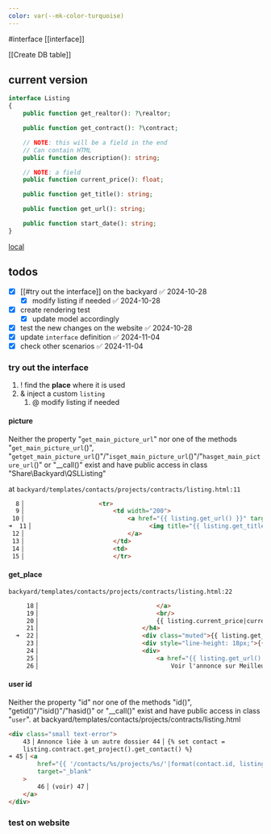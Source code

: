 ```yaml
---
color: var(--mk-color-turquoise)
---
```

#interface
[[interface]]

[[Create DB table]]

## current version

```php
interface Listing
{
    public function get_realtor(): ?\realtor;

    public function get_contract(): ?\contract;

    // NOTE: this will be a field in the end
    // Can contain HTML
    public function description(): string;

    // NOTE: a field
    public function current_price(): float;

    public function get_title(): string;

    public function get_url(): string;

    public function start_date(): string;
}
```

[local](http://localhost:8001/contacts/5758471/projects/2080878347/contracts/2080494651/listing)

## todos
- [x] [[#try out the interface]] on the backyard ✅ 2024-10-28
	- [x] modify listing if needed ✅ 2024-10-28
- [x] create rendering test
	- [x] update model accordingly
- [x] test the new changes on the website ✅ 2024-10-28
- [x] update `interface` definition ✅ 2024-11-04
- [x] check other scenarios ✅ 2024-11-04

### try out the interface
1. ! find the **place** where it is used
2. & inject a custom `listing`
	1. @ modify listing if needed

#### picture
Neither the property "`get_main_picture_url`" nor one of the methods "`get_main_picture_url`()", "`getget_main_picture_url`()"/"`isget_main_picture_url`()"/"`hasget_main_picture_url`()" or "__call()" exist and have public access in class "Share\Backyard\QSLListing"

  at `backyard/templates/contacts/projects/contracts/listing.html:11`
```html
  8▕                     <tr>
  9▕                         <td width="200">
 10▕                             <a href="{{ listing.get_url() }}" target="_blank">
➜  11▕                                 <img title="{{ listing.get_title() }}" alt="{{ listing.get_title() }}" src="{{ listing.get_main_picture_url('200x150') }}" width="200" />
 12▕                             </a>
 13▕                         </td>
 14▕                         <td>
 15▕                         </tr>
```

#### get_place

  `backyard/templates/contacts/projects/contracts/listing.html:22`
```html
     18▕                                 </a>
     19▕                                 <br/>
     20▕                                 {{ listing.current_price|currency }} <small>FAI</small>
     21▕                             </h4>
  ➜  22▕                             <div class="muted">{{ listing.get_place().title }}</div>
     23▕                             <div style="line-height: 18px;">{{ listing.description|striptags|truncate(200) }}</div>
     24▕                             <div>
     25▕                                 <a href="{{ listing.get_url() }}" target="_blank">
     26▕                                     Voir l'annonce sur MeilleursAgents.com
```

#### user id

Neither the property "id" nor one of the methods "id()", "getid()"/"isid()"/"hasid()" or "__call()" exist and have public access in class
"`user`". at backyard/templates/contacts/projects/contracts/listing.html

```html
<div class="small text-error">
    43▕ Annonce liée à un autre dossier 44▕ {% set contact =
    listing.contract.get_project().get_contact() %}
➜ 45▕ <a
        href="{{ '/contacts/%s/projects/%s/'|format(contact.id, listing.contract.project_id) }}"
        target="_blank"
    >
        46▕ (voir) 47▕
    </a>
</div>
```

### test on website

